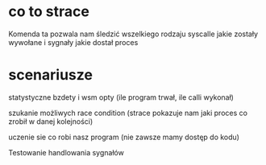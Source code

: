 # co to strace
Komenda ta pozwala nam śledzić wszelkiego rodzaju syscalle jakie zostały wywołane i sygnały jakie dostał proces

# scenariusze

statystyczne bzdety i wsm opty (ile program trwał, ile calli wykonał)

szukanie możliwych race condition 
(strace pokazuje nam jaki proces co zrobił w danej kolejności)

uczenie sie co robi nasz program (nie zawsze mamy dostęp do kodu)

Testowanie handlowania sygnałów
